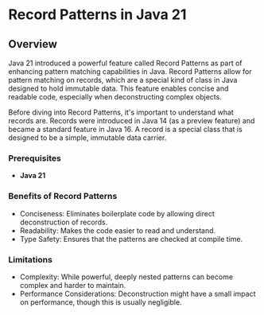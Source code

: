 # Record Patterns in Java 21

## Overview
Java 21 introduced a powerful feature called Record Patterns as part of enhancing pattern matching capabilities in Java. Record Patterns allow for pattern matching on records, which are a special kind of class in Java designed to hold immutable data. This feature enables concise and readable code, especially when deconstructing complex objects.

Before diving into Record Patterns, it's important to understand what records are. Records were introduced in Java 14 (as a preview feature) and became a standard feature in Java 16. A record is a special class that is designed to be a simple, immutable data carrier.
### Prerequisites

- **Java 21**


### Benefits of Record Patterns
- Conciseness: Eliminates boilerplate code by allowing direct deconstruction of records.
- Readability: Makes the code easier to read and understand.
- Type Safety: Ensures that the patterns are checked at compile time.

### Limitations
- Complexity: While powerful, deeply nested patterns can become complex and harder to maintain.
- Performance Considerations: Deconstruction might have a small impact on performance, though this is usually negligible.
